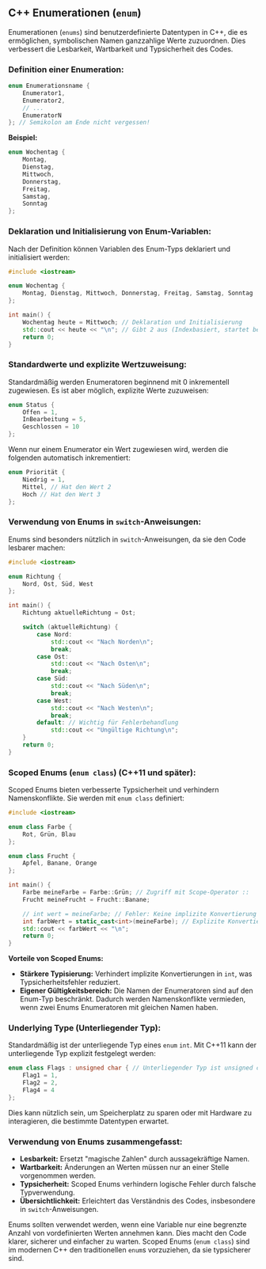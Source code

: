 ## C++ Enumerationen (`enum`)

Enumerationen (`enums`) sind benutzerdefinierte Datentypen in C++, die es ermöglichen, symbolischen Namen ganzzahlige Werte zuzuordnen. Dies verbessert die Lesbarkeit, Wartbarkeit und Typsicherheit des Codes.

### Definition einer Enumeration:

```c++
enum Enumerationsname {
    Enumerator1,
    Enumerator2,
    // ...
    EnumeratorN
}; // Semikolon am Ende nicht vergessen!
```

**Beispiel:**

```c++
enum Wochentag {
    Montag,
    Dienstag,
    Mittwoch,
    Donnerstag,
    Freitag,
    Samstag,
    Sonntag
};
```

### Deklaration und Initialisierung von Enum-Variablen:

Nach der Definition können Variablen des Enum-Typs deklariert und initialisiert werden:

```c++
#include <iostream>

enum Wochentag {
    Montag, Dienstag, Mittwoch, Donnerstag, Freitag, Samstag, Sonntag
};

int main() {
    Wochentag heute = Mittwoch; // Deklaration und Initialisierung
    std::cout << heute << "\n"; // Gibt 2 aus (Indexbasiert, startet bei 0)
    return 0;
}
```

### Standardwerte und explizite Wertzuweisung:

Standardmäßig werden Enumeratoren beginnend mit 0 inkrementell zugewiesen. Es ist aber möglich, explizite Werte zuzuweisen:

```c++
enum Status {
    Offen = 1,
    InBearbeitung = 5,
    Geschlossen = 10
};
```

Wenn nur einem Enumerator ein Wert zugewiesen wird, werden die folgenden automatisch inkrementiert:

```c++
enum Priorität {
    Niedrig = 1,
    Mittel, // Hat den Wert 2
    Hoch // Hat den Wert 3
};
```

### Verwendung von Enums in `switch`-Anweisungen:

Enums sind besonders nützlich in `switch`-Anweisungen, da sie den Code lesbarer machen:

```c++
#include <iostream>

enum Richtung {
    Nord, Ost, Süd, West
};

int main() {
    Richtung aktuelleRichtung = Ost;

    switch (aktuelleRichtung) {
        case Nord:
            std::cout << "Nach Norden\n";
            break;
        case Ost:
            std::cout << "Nach Osten\n";
            break;
        case Süd:
            std::cout << "Nach Süden\n";
            break;
        case West:
            std::cout << "Nach Westen\n";
            break;
        default: // Wichtig für Fehlerbehandlung
            std::cout << "Ungültige Richtung\n";
    }
    return 0;
}
```

### Scoped Enums (`enum class`) (C++11 und später):

Scoped Enums bieten verbesserte Typsicherheit und verhindern Namenskonflikte. Sie werden mit `enum class` definiert:

```c++
#include <iostream>

enum class Farbe {
    Rot, Grün, Blau
};

enum class Frucht {
    Apfel, Banane, Orange
};

int main() {
    Farbe meineFarbe = Farbe::Grün; // Zugriff mit Scope-Operator ::
    Frucht meineFrucht = Frucht::Banane;

    // int wert = meineFarbe; // Fehler: Keine implizite Konvertierung zu int
    int farbWert = static_cast<int>(meineFarbe); // Explizite Konvertierung notwendig
    std::cout << farbWert << "\n";
    return 0;
}
```

**Vorteile von Scoped Enums:**

*   **Stärkere Typisierung:** Verhindert implizite Konvertierungen in `int`, was Typsicherheitsfehler reduziert.
*   **Eigener Gültigkeitsbereich:** Die Namen der Enumeratoren sind auf den Enum-Typ beschränkt. Dadurch werden Namenskonflikte vermieden, wenn zwei Enums Enumeratoren mit gleichen Namen haben.

### Underlying Type (Unterliegender Typ):

Standardmäßig ist der unterliegende Typ eines `enum` `int`. Mit C++11 kann der unterliegende Typ explizit festgelegt werden:

```c++
enum class Flags : unsigned char { // Unterliegender Typ ist unsigned char
    Flag1 = 1,
    Flag2 = 2,
    Flag4 = 4
};
```

Dies kann nützlich sein, um Speicherplatz zu sparen oder mit Hardware zu interagieren, die bestimmte Datentypen erwartet.

### Verwendung von Enums zusammengefasst:

*   **Lesbarkeit:** Ersetzt "magische Zahlen" durch aussagekräftige Namen.
*   **Wartbarkeit:** Änderungen an Werten müssen nur an einer Stelle vorgenommen werden.
*   **Typsicherheit:** Scoped Enums verhindern logische Fehler durch falsche Typverwendung.
*   **Übersichtlichkeit:** Erleichtert das Verständnis des Codes, insbesondere in `switch`-Anweisungen.

Enums sollten verwendet werden, wenn eine Variable nur eine begrenzte Anzahl von vordefinierten Werten annehmen kann. Dies macht den Code klarer, sicherer und einfacher zu warten. Scoped Enums (`enum class`) sind im modernen C++ den traditionellen `enum`s vorzuziehen, da sie typsicherer sind.
